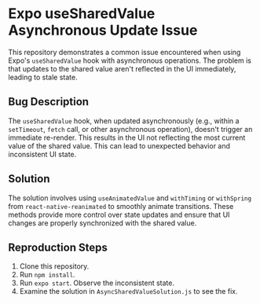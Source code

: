 # Expo useSharedValue Asynchronous Update Issue

This repository demonstrates a common issue encountered when using Expo's `useSharedValue` hook with asynchronous operations. The problem is that updates to the shared value aren't reflected in the UI immediately, leading to stale state.

## Bug Description
The `useSharedValue` hook, when updated asynchronously (e.g., within a `setTimeout`, `fetch` call, or other asynchronous operation), doesn't trigger an immediate re-render. This results in the UI not reflecting the most current value of the shared value.  This can lead to unexpected behavior and inconsistent UI state.

## Solution
The solution involves using `useAnimatedValue` and `withTiming` or `withSpring` from `react-native-reanimated` to smoothly animate transitions. These methods provide more control over state updates and ensure that UI changes are properly synchronized with the shared value.

## Reproduction Steps
1. Clone this repository.
2. Run `npm install`.
3. Run `expo start`. Observe the inconsistent state.
4. Examine the solution in `AsyncSharedValueSolution.js` to see the fix.